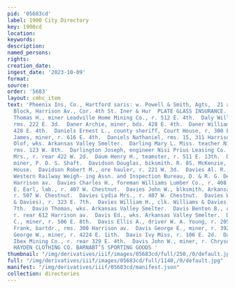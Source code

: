 ```yaml
---
pid: '05683cd'
label: 1900 City Directory
key: 1900cd
location: 
keywords: 
description: 
named_persons: 
rights: 
creation_date: 
ingest_date: '2023-10-09'
format: 
source: 
order: '5683'
layout: cmhc_item
text: 'Pheenix Ins, Co., Hartford saris: w. Powell & Smith, Agts,  21 and 22 Boston
  Block, Harrison Av., Cor. 4th St. Iner & Hur  PLATE GLASS INSURANCE.  DAL 124 DAV  Daly
  Thomas H., miner Leadville Home Mining Co., r. 512 E. 4th.  Daly William F., engineer,
  rms. 222 E. 3d.  Daner Archie, miner, bds. 428 E. 4th.  Daner William, miner, bds.
  428 E. 4th.  Daniels Ernest L., county sheriff, Court House, r. 300 E. 7th.  Daniels
  James, miner, r. 616 E. 4th.  Daniels Nathaniel, rms. 15, 311 Harrison av.  Danielson
  Olof, wks. Arkansas Valley Smelter.  Darling Mary L. Miss. teacher Ninth St. School,
  rms. 123 W. 8th.  Darlington Joseph, engineer Nisi Prius Leasing Co.  Darwian Bridget
  Mrs., r. rear 422 W. 2d.  Daum Henry H., teamster, r. 511 E. 13th.  Davey Ed. C.,
  miner, P. O. S. Shaft.  Davidson Douglas, biksmith. R. 8S. McKenzie, rms. Mil- waukee
  House.  Davidson Robert M., ore hauler, r. 221 W. 3d.  Davies Al. R., chief inspector:
  Western Railway Weigh- ing Assn. and Inspection Bureau, D. & R. G. Depot, bds. 912
  Harrison av.  Davies Charles H., foreman Williams Lumber Co., r. 408 W. 7th.  Davies
  E. Earl, lab., r. 407 W. Chestnut.  Davies John W., blksmith. Arkansas Valley Smelter,
  r. 507 W. Chestnut.  Davies Lydia Mrs., r. 407 W. Chestnut.  Davies William D. (Williams
  & Davies), r. 323 E. 7th.  Davies William H., clk. Williams & Davies, r. 323 E.
  7th.  Davin Thomas, wks. Arkansas Valley Smelter.  Davis Benton B., col’d, porter,
  r. rear 612 Harrison av.  Davis Ed., wks. Arkansas Valley Smelter.  Davis Edward
  C., miner, r. 506 E. 8th.  Davis Ellis A., driver W. A. Young, r. 205 E. 11th.  Davis
  Frank, bartdr., rms. 300 Harrison av.  Davis George E., miner, r. 392 E. 2d.  Davis
  George W., miner, r. 4224 E. 1ith.  Davis Ivy Miss, r. 106 E. 2d.  Davis John, miner
  Ibex Mining Co., r. rear 329 E. 4th.  Davis John W., miner, r. Chrysolite Mine.  THE
  HAYDEN CLOTHING CO. BARNABT’S SPORTING GOODS '
thumbnail: "/img/derivatives/iiif/images/05683cd/full/250,/0/default.jpg"
full: "/img/derivatives/iiif/images/05683cd/full/1140,/0/default.jpg"
manifest: "/img/derivatives/iiif/05683cd/manifest.json"
collection: directories
---
```

